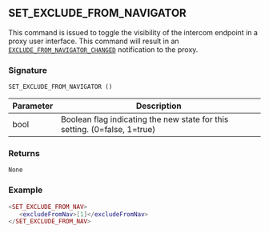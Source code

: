## SET\_EXCLUDE\_FROM\_NAVIGATOR

This command is issued to toggle the visibility of the intercom endpoint in a proxy user interface. This command will result in an [`EXCLUDE_FROM_NAVIGATOR_CHANGED`][1] notification to the proxy.


### Signature

`SET_EXCLUDE_FROM_NAVIGATOR ()`


| Parameter | Description |
| --- | --- |
| bool | Boolean flag indicating the new state for this setting. (0=false, 1=true) |


### Returns

`None`


### Example

```lua
<SET_EXCLUDE_FROM_NAV>
   <excludeFromNav>[1]</excludeFromNav>
</SET_EXCLUDE_FROM_NAV>
```

[1]:	https://snap-one.github.io/docs-driverworks-proxyprotocol/#exclude-from-navigator-changed